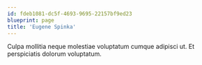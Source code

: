 ```yaml
---
id: fdeb1081-dc5f-4693-9695-22157bf9ed23
blueprint: page
title: 'Eugene Spinka'
---
```

Culpa mollitia neque molestiae voluptatum cumque adipisci ut. Et perspiciatis dolorum voluptatum.